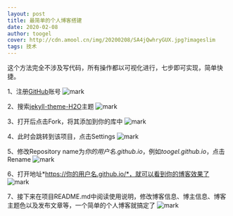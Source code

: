 ```yaml
---
layout: post
title: 最简单的个人博客搭建
date: 2020-02-08
author: toogel
cover: http://cdn.amool.cn/img/20200208/SA4jQwhryGUX.jpg?imageslim
tags: 技术
---
```

这个方法完全不涉及写代码，所有操作都以可视化进行，七步即可实现，简单快捷。

1、注册[GitHub](https://github.com/)账号
![mark](http://cdn.amool.cn/img/20200208/crMrJ1kRm9ng.png?imageslim)

2、搜索[jekyll-theme-H2O](https://github.com/kaeyleo/jekyll-theme-H2O)主题
![mark](http://cdn.amool.cn/img/20200208/C8ieQGULfmOX.png?imageslim)

3、打开后点击Fork，将其添加到你的库中
![mark](http://cdn.amool.cn/img/20200208/N0v4i9TgboWX.png?imageslim)

4、此时会跳转到该项目，点击Settings
![mark](http://cdn.amool.cn/img/20200208/eCtUp0OEw2nR.png?imageslim)

5、修改Repository name为*你的用户名.github.io*，例如*toogel.github.io*，点击Rename
![mark](http://cdn.amool.cn/img/20200208/sSEB8kS3VVRE.png?imageslim)

6、打开地址*https://你的用户名.github.io/*，就可以看到你的博客效果了
![mark](http://cdn.amool.cn/img/20200208/zIjOxynaCwhV.png?imageslim)

7、接下来在项目README.md中阅读使用说明，修改博客信息、博主信息、博客主题色以及发布文章等，一个简单的个人博客就搞定了
![mark](http://cdn.amool.cn/img/20200208/9HbRg0GEocO7.png?imageslim)

